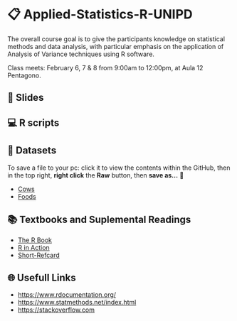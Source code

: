 # :clipboard: Applied-Statistics-R-UNIPD

The overall course goal is to give the participants knowledge on statistical methods and data analysis, with particular emphasis on the application of Analysis of Variance techniques using R software.

Class meets: February 6, 7 & 8 from 9:00am to 12:00pm, at Aula 12 Pentagono.

## :notebook: Slides

## :computer: R scripts

## :page_with_curl: Datasets 

To save a file to your pc: click it to view the contents within the GitHub, then in the top right, **right click** the **Raw** button, then **save as...**   :floppy_disk: 

 * [Cows](data/latte-12-02.txt)
 * [Foods](Applied-Statistics-R-UNIPD/data/foods.txt)
 
## :books: Textbooks and Suplemental Readings

* [The R Book](https://github.com/Hugo-Toledo/Applied-Statistics-R-UNIPD/blob/master/books/R%20IN%20ACTION_%20Data%20analysis%20and%20graphics%20with%20R%20-%20Robert%20I.%20Kabacoff.pdf)
* [R in Action](https://github.com/Hugo-Toledo/Applied-Statistics-R-UNIPD/blob/master/books/The%20R%20Book%20.pdf)
* [Short-Refcard](https://github.com/Hugo-Toledo/Applied-Statistics-R-UNIPD/blob/master/books/Short-refcard.pdf)

## :globe_with_meridians: Usefull Links

* https://www.rdocumentation.org/
* https://www.statmethods.net/index.html
* https://stackoverflow.com
